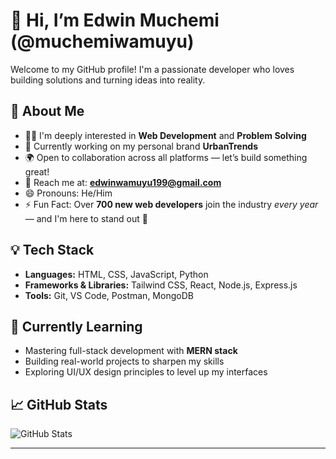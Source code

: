 # 👋 Hi, I’m Edwin Muchemi (@muchemiwamuyu)

Welcome to my GitHub profile! I'm a passionate developer who loves building solutions and turning ideas into reality.

## 🚀 About Me

- 👨‍💻 I'm deeply interested in **Web Development** and **Problem Solving**
- 🔨 Currently working on my personal brand **UrbanTrends**
- 🌍 Open to collaboration across all platforms — let’s build something great!
- 📧 Reach me at: **edwinwamuyu199@gmail.com**
- 😄 Pronouns: He/Him
- ⚡ Fun Fact: Over **700 new web developers** join the industry *every year* — and I'm here to stand out 💪

## 💡 Tech Stack

- **Languages:** HTML, CSS, JavaScript, Python
- **Frameworks & Libraries:** Tailwind CSS, React, Node.js, Express.js
- **Tools:** Git, VS Code, Postman, MongoDB

## 🌱 Currently Learning

- Mastering full-stack development with **MERN stack**
- Building real-world projects to sharpen my skills
- Exploring UI/UX design principles to level up my interfaces

## 📈 GitHub Stats

![GitHub Stats](https://github-readme-stats.vercel.app/api?username=muchemiwamuyu&show_icons=true&theme=tokyonight)

---

<!---
muchemiwamuyu/muchemiwamuyu is a ✨ special ✨ repository because its `README.md` (this file) appears on your GitHub profile.
You can click the Preview link to take a look at your changes.
--->

